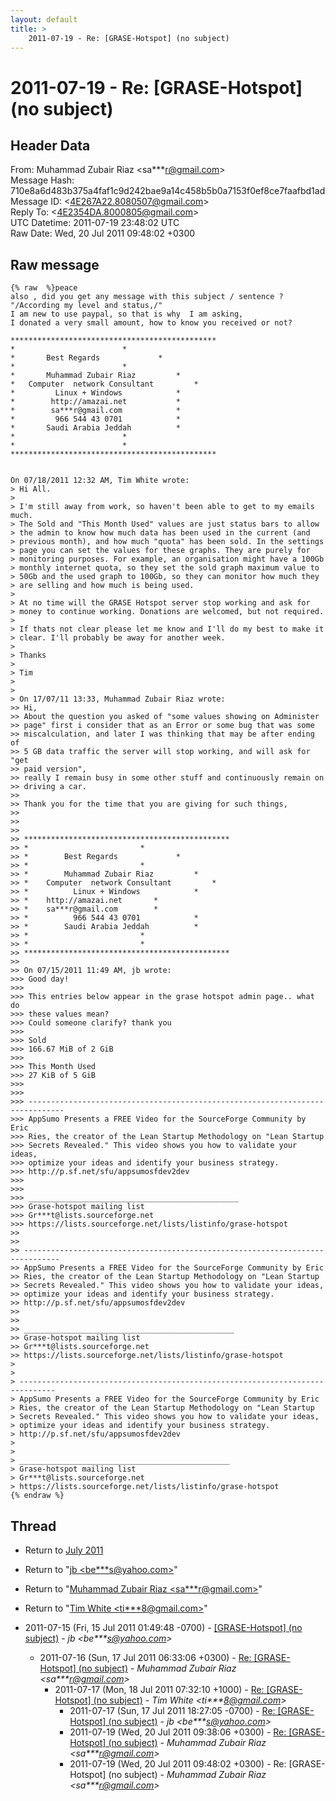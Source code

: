 ```yaml
---
layout: default
title: >
    2011-07-19 - Re: [GRASE-Hotspot] (no subject)
---
```


# 2011-07-19 - Re: [GRASE-Hotspot] (no subject)

## Header Data

From: Muhammad Zubair Riaz \<sa***r@gmail.com\><br>
Message Hash: 710e8a6d483b375a4faf1c9d242bae9a14c458b5b0a7153f0ef8ce7faafbd1ad<br>
Message ID: \<4E267A22.8080507@gmail.com\><br>
Reply To: \<4E2354DA.8000805@gmail.com\><br>
UTC Datetime: 2011-07-19 23:48:02 UTC<br>
Raw Date: Wed, 20 Jul 2011 09:48:02 +0300<br>

## Raw message

```
{% raw  %}peace
also , did you get any message with this subject / sentence ? 
"/According my level and status,/"
I am new to use paypal, so that is why  I am asking,
I donated a very small amount, how to know you received or not?

**********************************************
*					     *
*		Best Regards		     *
*					     *
*	    Muhammad Zubair Riaz	     *
*	Computer  network Consultant	     *
* 	      Linux + Windows		     *
*	     http://amazai.net		     *
*	     sa***r@gmail.com		     *
*	      966 544 43 0701		     *
*	    Saudi Arabia Jeddah		     *
*					     *
*					     *
**********************************************


On 07/18/2011 12:32 AM, Tim White wrote:
> Hi All.
>
> I'm still away from work, so haven't been able to get to my emails much.
> The Sold and "This Month Used" values are just status bars to allow 
> the admin to know how much data has been used in the current (and 
> previous month), and how much "quota" has been sold. In the settings 
> page you can set the values for these graphs. They are purely for 
> monitoring purposes. For example, an organisation might have a 100Gb 
> monthly internet quota, so they set the sold graph maximum value to 
> 50Gb and the used graph to 100Gb, so they can monitor how much they 
> are selling and how much is being used.
>
> At no time will the GRASE Hotspot server stop working and ask for 
> money to continue working. Donations are welcomed, but not required.
>
> If thats not clear please let me know and I'll do my best to make it 
> clear. I'll probably be away for another week.
>
> Thanks
>
> Tim
>
>
> On 17/07/11 13:33, Muhammad Zubair Riaz wrote:
>> Hi,
>> About the question you asked of "some values showing on Administer 
>> page" first i consider that as an Error or some bug that was some 
>> miscalculation, and later I was thinking that may be after ending of 
>> 5 GB data traffic the server will stop working, and will ask for "get 
>> paid version",
>> really I remain busy in some other stuff and continuously remain on 
>> driving a car.
>>
>> Thank you for the time that you are giving for such things,
>>
>>
>>
>> **********************************************
>> *					     *
>> *		Best Regards		     *
>> *					     *
>> *	    Muhammad Zubair Riaz	     *
>> *	Computer  network Consultant	     *
>> * 	      Linux + Windows		     *
>> *	http://amazai.net		*
>> *	sa***r@gmail.com		*
>> *	      966 544 43 0701		     *
>> *	    Saudi Arabia Jeddah		     *
>> *					     *
>> *					     *
>> **********************************************
>>
>> On 07/15/2011 11:49 AM, jb wrote:
>>> Good day!
>>>
>>> This entries below appear in the grase hotspot admin page.. what do 
>>> these values mean?
>>> Could someone clarify? thank you
>>>
>>> Sold
>>> 166.67 MiB of 2 GiB
>>>
>>> This Month Used
>>> 27 KiB of 5 GiB
>>>
>>>
>>> ------------------------------------------------------------------------------
>>> AppSumo Presents a FREE Video for the SourceForge Community by Eric
>>> Ries, the creator of the Lean Startup Methodology on "Lean Startup
>>> Secrets Revealed." This video shows you how to validate your ideas,
>>> optimize your ideas and identify your business strategy.
>>> http://p.sf.net/sfu/appsumosfdev2dev
>>>
>>>
>>> _______________________________________________
>>> Grase-hotspot mailing list
>>> Gr***t@lists.sourceforge.net
>>> https://lists.sourceforge.net/lists/listinfo/grase-hotspot
>>
>>
>> ------------------------------------------------------------------------------
>> AppSumo Presents a FREE Video for the SourceForge Community by Eric
>> Ries, the creator of the Lean Startup Methodology on "Lean Startup
>> Secrets Revealed." This video shows you how to validate your ideas,
>> optimize your ideas and identify your business strategy.
>> http://p.sf.net/sfu/appsumosfdev2dev
>>
>>
>> _______________________________________________
>> Grase-hotspot mailing list
>> Gr***t@lists.sourceforge.net
>> https://lists.sourceforge.net/lists/listinfo/grase-hotspot
>
>
> ------------------------------------------------------------------------------
> AppSumo Presents a FREE Video for the SourceForge Community by Eric
> Ries, the creator of the Lean Startup Methodology on "Lean Startup
> Secrets Revealed." This video shows you how to validate your ideas,
> optimize your ideas and identify your business strategy.
> http://p.sf.net/sfu/appsumosfdev2dev
>
>
> _______________________________________________
> Grase-hotspot mailing list
> Gr***t@lists.sourceforge.net
> https://lists.sourceforge.net/lists/listinfo/grase-hotspot
{% endraw %}
```

## Thread

+ Return to [July 2011](/archive/2011/07)

+ Return to "[jb <be***s<span>@</span>yahoo.com>](/authors/be___s_at_yahoo_com)"
+ Return to "[Muhammad Zubair Riaz <sa***r<span>@</span>gmail.com>](/authors/sa___r_at_gmail_com)"
+ Return to "[Tim White <ti***8<span>@</span>gmail.com>](/authors/ti___8_at_gmail_com)"

+ 2011-07-15 (Fri, 15 Jul 2011 01:49:48 -0700) - [[GRASE-Hotspot] (no subject)](/archive/2011/07/2bbe037254f4a8d805a79fb4b3ece6970cc6a81b2dada327bea6158e09f1f9a5) - _jb \<be***s@yahoo.com\>_
  + 2011-07-16 (Sun, 17 Jul 2011 06:33:06 +0300) - [Re: [GRASE-Hotspot] (no subject)](/archive/2011/07/22966d7ab28ac1c0f119e9042697470f65ef2c41102f25f899b11baa7fa67441) - _Muhammad Zubair Riaz \<sa***r@gmail.com\>_
    + 2011-07-17 (Mon, 18 Jul 2011 07:32:10 +1000) - [Re: [GRASE-Hotspot] (no subject)](/archive/2011/07/2209490ab1a09677b64e2e7e0c985a29a673bcdf613cf1cfdd41b02e81b3484d) - _Tim White \<ti***8@gmail.com\>_
      + 2011-07-17 (Sun, 17 Jul 2011 18:27:05 -0700) - [Re: [GRASE-Hotspot] (no subject)](/archive/2011/07/eefa700dcbbddb41a216b5552aab63abe1f5b65882a3b911e6e77ef92421a1a0) - _jb \<be***s@yahoo.com\>_
      + 2011-07-19 (Wed, 20 Jul 2011 09:38:06 +0300) - [Re: [GRASE-Hotspot] (no subject)](/archive/2011/07/70605dc6670439595c4dcf8241f1e65ce6b8dbc83ebb98978b04a9a457d9cefa) - _Muhammad Zubair Riaz \<sa***r@gmail.com\>_
      + 2011-07-19 (Wed, 20 Jul 2011 09:48:02 +0300) - Re: [GRASE-Hotspot] (no subject) - _Muhammad Zubair Riaz \<sa***r@gmail.com\>_

